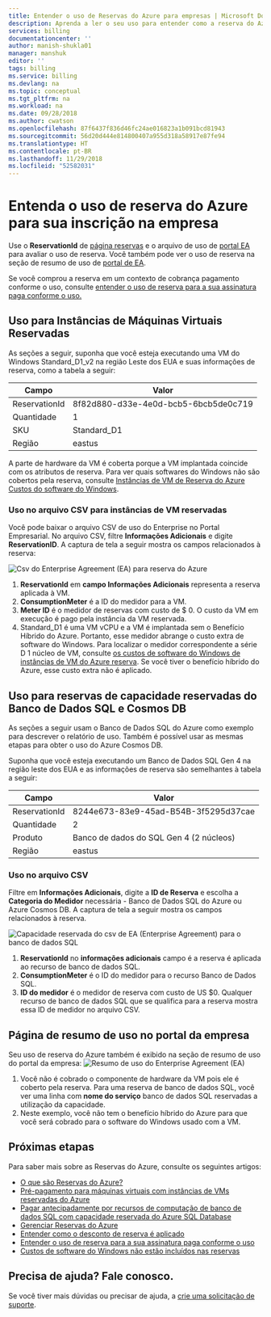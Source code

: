 ```yaml
---
title: Entender o uso de Reservas do Azure para empresas | Microsoft Docs
description: Aprenda a ler o seu uso para entender como a reserva do Azure para o seu registro Enterprise é aplicada.
services: billing
documentationcenter: ''
author: manish-shukla01
manager: manshuk
editor: ''
tags: billing
ms.service: billing
ms.devlang: na
ms.topic: conceptual
ms.tgt_pltfrm: na
ms.workload: na
ms.date: 09/28/2018
ms.author: cwatson
ms.openlocfilehash: 87f6437f836d46fc24ae016823a1b091bcd81943
ms.sourcegitcommit: 56d20d444e814800407a955d318a58917e87fe94
ms.translationtype: HT
ms.contentlocale: pt-BR
ms.lasthandoff: 11/29/2018
ms.locfileid: "52582031"
---
```

# <a name="understand-azure-reservation-usage-for-your-enterprise-enrollment"></a>Entenda o uso de reserva do Azure para sua inscrição na empresa

Use o **ReservationId** de [página reservas](https://portal.azure.com/?microsoft_azure_marketplace_ItemHideKey=Reservations&Microsoft_Azure_Reservations=true#blade/Microsoft_Azure_Reservations/ReservationsBrowseBlade) e o arquivo de uso de [portal EA](https://ea.azure.com) para avaliar o uso de reserva. Você também pode ver o uso de reserva na seção de resumo de uso de [portal de EA](https://ea.azure.com).

Se você comprou a reserva em um contexto de cobrança pagamento conforme o uso, consulte [entender o uso de reserva para a sua assinatura paga conforme o uso.](billing-understand-reserved-instance-usage.md)

## <a name="usage-for-reserved-virtual-machines-instances"></a>Uso para Instâncias de Máquinas Virtuais Reservadas

As seções a seguir, suponha que você esteja executando uma VM do Windows Standard_D1_v2 na região Leste dos EUA e suas informações de reserva, como a tabela a seguir:

| Campo | Valor |
|---| --- |
|ReservationId |8f82d880-d33e-4e0d-bcb5-6bcb5de0c719|
|Quantidade |1|
|SKU | Standard_D1|
|Região | eastus |

A parte de hardware da VM é coberta porque a VM implantada coincide com os atributos de reserva. Para ver quais softwares do Windows não são cobertos pela reserva, consulte [Instâncias de VM de Reserva do Azure Custos do software do Windows](billing-reserved-instance-windows-software-costs.md).

### <a name="usage-in-csv-file-for-reserved-vm-instances"></a>Uso no arquivo CSV para instâncias de VM reservadas

Você pode baixar o arquivo CSV de uso do Enterprise no Portal Empresarial. No arquivo CSV, filtre **Informações Adicionais** e digite **ReservationID**. A captura de tela a seguir mostra os campos relacionados à reserva:

![Csv do Enterprise Agreement (EA) para reserva do Azure](./media/billing-understand-reserved-instance-usage-ea/billing-ea-reserved-instance-csv.png)

1. **ReservationId** em **campo Informações Adicionais** representa a reserva aplicada à VM.
2. **ConsumptionMeter** é a ID do medidor para a VM.
3. **Meter ID** é o medidor de reservas com custo de $ 0. O custo da VM em execução é pago pela instância da VM reservada.
4. Standard_D1 é uma VM vCPU e a VM é implantada sem o Benefício Híbrido do Azure. Portanto, esse medidor abrange o custo extra de software do Windows. Para localizar o medidor correspondente a série D 1 núcleo de VM, consulte [os custos de software do Windows de instâncias de VM do Azure reserva](billing-reserved-instance-windows-software-costs.md).  Se você tiver o benefício híbrido do Azure, esse custo extra não é aplicado.

## <a name="usage-for-sql-database--cosmos-db-reserved-capacity-reservations"></a>Uso para reservas de capacidade reservadas do Banco de Dados SQL e Cosmos DB

As seções a seguir usam o Banco de Dados SQL do Azure como exemplo para descrever o relatório de uso. Também é possível usar as mesmas etapas para obter o uso do Azure Cosmos DB. 

Suponha que você esteja executando um Banco de Dados SQL Gen 4 na região leste dos EUA e as informações de reserva são semelhantes à tabela a seguir:

| Campo | Valor |
|---| --- |
|ReservationId |8244e673-83e9-45ad-B54B-3f5295d37cae|
|Quantidade |2|
|Produto| Banco de dados do SQL Gen 4 (2 núcleos)|
|Região | eastus |

### <a name="usage-in-csv-file"></a>Uso no arquivo CSV 

Filtre em **Informações Adicionais**, digite a **ID de Reserva** e escolha a **Categoria do Medidor** necessária - Banco de Dados SQL do Azure ou Azure Cosmos DB. A captura de tela a seguir mostra os campos relacionados à reserva.

![Capacidade reservada do csv de EA (Enterprise Agreement) para o banco de dados SQL](./media/billing-understand-reserved-instance-usage-ea/billing-ea-sql-db-reserved-capacity-csv.png)

1. **ReservationId** no **informações adicionais** campo é a reserva é aplicada ao recurso de banco de dados SQL.
2. **ConsumptionMeter** é o ID do medidor para o recurso Banco de Dados SQL.
3. **ID do medidor** é o medidor de reserva com custo de US $0. Qualquer recurso de banco de dados SQL que se qualifica para a reserva mostra essa ID de medidor no arquivo CSV.

## <a name="usage-summary-page-in-enterprise-portal"></a>Página de resumo de uso no portal da empresa

Seu uso de reserva do Azure também é exibido na seção de resumo de uso do portal da empresa: ![Resumo de uso do Enterprise Agreement (EA)](./media/billing-understand-reserved-instance-usage-ea/billing-ea-reserved-instance-usagesummary.png)

1. Você não é cobrado o componente de hardware da VM pois ele é coberto pela reserva. Para uma reserva de banco de dados SQL, você ver uma linha com **nome do serviço** banco de dados SQL reservadas a utilização da capacidade.
2. Neste exemplo, você não tem o benefício híbrido do Azure para que você será cobrado para o software do Windows usado com a VM.

## <a name="next-steps"></a>Próximas etapas

Para saber mais sobre as Reservas do Azure, consulte os seguintes artigos:

- [O que são Reservas do Azure?](billing-save-compute-costs-reservations.md)
- [Pré-pagamento para máquinas virtuais com instâncias de VMs reservadas do Azure](../virtual-machines/windows/prepay-reserved-vm-instances.md)
- [Pagar antecipadamente por recursos de computação de banco de dados SQL com capacidade reservada do Azure SQL Database](../sql-database/sql-database-reserved-capacity.md) 
- [Gerenciar Reservas do Azure](billing-manage-reserved-vm-instance.md)
- [Entender como o desconto de reserva é aplicado](billing-understand-vm-reservation-charges.md)
- [Entender o uso de reserva para a sua assinatura paga conforme o uso](billing-understand-reserved-instance-usage.md)
- [Custos de software do Windows não estão incluídos nas reservas](billing-reserved-instance-windows-software-costs.md)

## <a name="need-help-contact-us"></a>Precisa de ajuda? Fale conosco.

Se você tiver mais dúvidas ou precisar de ajuda, a [crie uma solicitação de suporte](https://portal.azure.com/#blade/Microsoft_Azure_Support/HelpAndSupportBlade/newsupportrequest).

